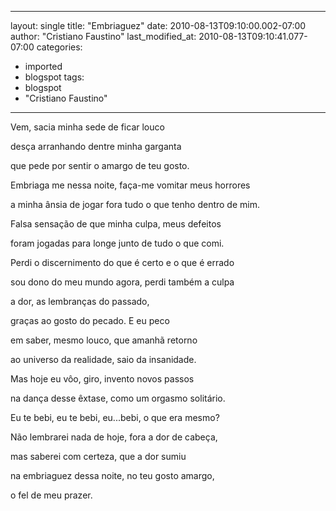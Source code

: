 
---
layout: single
title: "Embriaguez"
date: 2010-08-13T09:10:00.002-07:00
author: "Cristiano Faustino"
last_modified_at: 2010-08-13T09:10:41.077-07:00
categories:
  - imported
  - blogspot
tags:
  - blogspot
  - "Cristiano Faustino"
---

Vem, sacia minha sede de ficar louco

desça arranhando dentre minha garganta

que pede por sentir o amargo de teu gosto.

Embriaga me nessa noite, faça-me vomitar meus horrores

a minha ânsia de jogar fora tudo o que tenho dentro de mim.

Falsa sensação de que minha culpa, meus defeitos

foram jogadas para longe junto de tudo o que comi.

Perdi o discernimento do que é certo e o que é errado

sou dono do meu mundo agora, perdi também a culpa

a dor, as lembranças do passado, 

graças ao gosto do pecado. E eu peco

em saber, mesmo louco, que amanhã retorno

ao universo da realidade, saio da insanidade.

Mas hoje eu vôo, giro, invento novos passos

na dança desse êxtase, como um orgasmo solitário.

Eu te bebi, eu te bebi, eu...bebi, o que era mesmo?

Não lembrarei nada de hoje, fora a dor de cabeça,

mas saberei com certeza, que a dor sumiu

na embriaguez dessa noite, no teu gosto amargo,

o fel de meu prazer.
